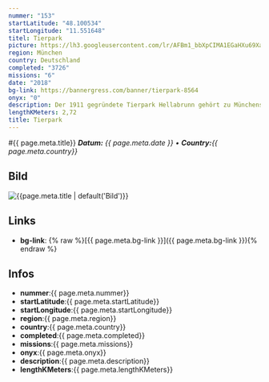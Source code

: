 ```yaml
---
nummer: "153"
startLatitude: "48.100534"
startLongitude: "11.551648"
titel: Tierpark
picture: https://lh3.googleusercontent.com/lr/AFBm1_bbXpCIMA1EGaHXu69XaThA_jKFUr4W1kpFVBV8QWa4zuuNi_KoKHzpraetKef6dJd9PkMkLcyQRCE-KwxG0qZMGAJlI3jFdp8_Wz8z06xul9tom5WorYn4HK_jRFNv-6r7lNC8c2TP0Cra7YCq7lFl5CaBDZzkh3XTzXoaPz5QuQs3kQ8fD5zr8OFS0EFixBGfyjkuj2DkWVFH5ap0E-FVb7jLPjA0pfFcKynvALclpZjytXQOPDOnqqDMAI-h_jhe73GbBowrF1mUIaHXuTc_nPOl4TGgEQAhM7fnur8pU7Lo9lSXzhzSIPmYyCYod_-V7Ztx-gEBR3-qS6WxYQNsH2kJ-Bch5cRvQ1w8SKCnjVJudaguagx9SUnAkYW0mQYfTrYrLUL0R2KzDdrlzWuAL0QRMQIIpEFbZt2xVNk6bG82uAuuePNRVGmGspR_mtCjBs7uIgXTHOMW7yAiJKQfAZUNqcr14SFtAA3wJBqkl3XEouBJSYb82z9Ng5vMpJhtAJOBb-B9m6bqenDmJuc0mHzbHzGsTHmgFaTHB9liJY_eL89Ql9sdsuaumh0J2fCHowLPDT2ULe0c5jPegYlCEZvD3Nd3ffXU-IwqeANMd_qw5nRfAochw0m5Qr_BsQBEZCnzGmws-nuhBiTSP1EmP4T0WETQrnSZgU7HJq0yEiKpJaJGHjLKfpBfESR8nvHrq_KxYzAl0pWK4BmRE_DSIaGJtJtNGZJmJGdG6Vn4A35rrNtQxUNfHyKFJBgF5XzNBsoVCqz03h83vmo54F1-JDo8ENYVvdan0bzYsmhVMr3fzyuutA_AtredG-kWQMF_RbKdosOWU9CezpRcB7ImCOadU7bd4RbH
region: München
country: Deutschland
completed: "3726"
missions: "6"
date: "2018"
bg-link: https://bannergress.com/banner/tierpark-8564
onyx: "0"
description: Der 1911 gegründete Tierpark Hellabrunn gehört zu Münchens Highlights. Die Erdmännchenmissionen führen durch den Zoo (Ｒeihenfolge der Missionen beliebig). Viel Spaß!
lengthKMeters: 2,72
title: Tierpark
---
```


#{{ page.meta.title}}
_**Datum:** {{ page.meta.date }} • **Country:**{{ page.meta.country}}_

## Bild
![{{page.meta.title | default('Bild')}}]({{page.meta.picture}})

## Links
- **bg-link**: {% raw %}[{{ page.meta.bg-link }}]({{ page.meta.bg-link }}){% endraw %}

## Infos
- **nummer**:{{ page.meta.nummer}}
- **startLatitude**:{{ page.meta.startLatitude}}
- **startLongitude**:{{ page.meta.startLongitude}}
- **region**:{{ page.meta.region}}
- **country**:{{ page.meta.country}}
- **completed**:{{ page.meta.completed}}
- **missions**:{{ page.meta.missions}}
- **onyx**:{{ page.meta.onyx}}
- **description**:{{ page.meta.description}}
- **lengthKMeters**:{{ page.meta.lengthKMeters}}

